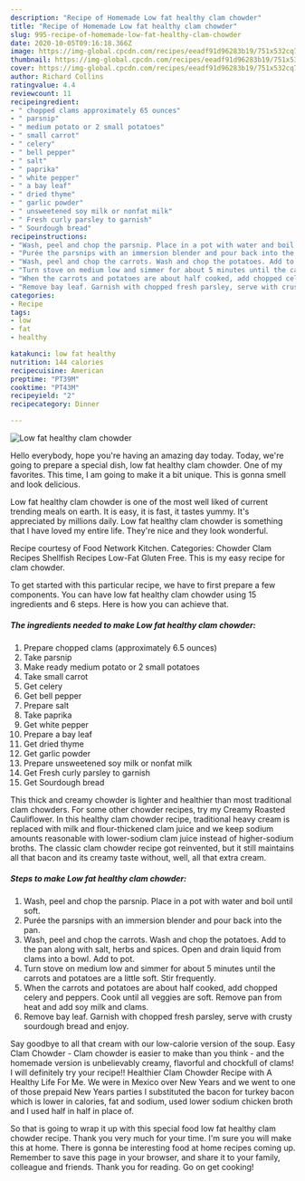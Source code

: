 ```yaml
---
description: "Recipe of Homemade Low fat healthy clam chowder"
title: "Recipe of Homemade Low fat healthy clam chowder"
slug: 995-recipe-of-homemade-low-fat-healthy-clam-chowder
date: 2020-10-05T09:16:18.366Z
image: https://img-global.cpcdn.com/recipes/eeadf91d96283b19/751x532cq70/low-fat-healthy-clam-chowder-recipe-main-photo.jpg
thumbnail: https://img-global.cpcdn.com/recipes/eeadf91d96283b19/751x532cq70/low-fat-healthy-clam-chowder-recipe-main-photo.jpg
cover: https://img-global.cpcdn.com/recipes/eeadf91d96283b19/751x532cq70/low-fat-healthy-clam-chowder-recipe-main-photo.jpg
author: Richard Collins
ratingvalue: 4.4
reviewcount: 11
recipeingredient:
- " chopped clams approximately 65 ounces"
- " parsnip"
- " medium potato or 2 small potatoes"
- " small carrot"
- " celery"
- " bell pepper"
- " salt"
- " paprika"
- " white pepper"
- " a bay leaf"
- " dried thyme"
- " garlic powder"
- " unsweetened soy milk or nonfat milk"
- " Fresh curly parsley to garnish"
- " Sourdough bread"
recipeinstructions:
- "Wash, peel and chop the parsnip. Place in a pot with water and boil until soft."
- "Purée the parsnips with an immersion blender and pour back into the pan."
- "Wash, peel and chop the carrots. Wash and chop the potatoes. Add to the pan along with salt, herbs and spices. Open and drain liquid from clams into a bowl. Add to pot."
- "Turn stove on medium low and simmer for about 5 minutes until the carrots and potatoes are a little soft. Stir frequently."
- "When the carrots and potatoes are about half cooked, add chopped celery and peppers. Cook until all veggies are soft. Remove pan from heat and add soy milk and clams."
- "Remove bay leaf. Garnish with chopped fresh parsley, serve with crusty sourdough bread and enjoy."
categories:
- Recipe
tags:
- low
- fat
- healthy

katakunci: low fat healthy 
nutrition: 144 calories
recipecuisine: American
preptime: "PT39M"
cooktime: "PT43M"
recipeyield: "2"
recipecategory: Dinner

---
```



![Low fat healthy clam chowder](https://img-global.cpcdn.com/recipes/eeadf91d96283b19/751x532cq70/low-fat-healthy-clam-chowder-recipe-main-photo.jpg)

Hello everybody, hope you're having an amazing day today. Today, we're going to prepare a special dish, low fat healthy clam chowder. One of my favorites. This time, I am going to make it a bit unique. This is gonna smell and look delicious.

Low fat healthy clam chowder is one of the most well liked of current trending meals on earth. It is easy, it is fast, it tastes yummy. It's appreciated by millions daily. Low fat healthy clam chowder is something that I have loved my entire life. They're nice and they look wonderful.

Recipe courtesy of Food Network Kitchen. Categories: Chowder Clam Recipes Shellfish Recipes Low-Fat Gluten Free. This is my easy recipe for clam chowder.


To get started with this particular recipe, we have to first prepare a few components. You can have low fat healthy clam chowder using 15 ingredients and 6 steps. Here is how you can achieve that.

<!--inarticleads1-->

##### The ingredients needed to make Low fat healthy clam chowder:

1. Prepare  chopped clams (approximately 6.5 ounces)
1. Take  parsnip
1. Make ready  medium potato or 2 small potatoes
1. Take  small carrot
1. Get  celery
1. Get  bell pepper
1. Prepare  salt
1. Take  paprika
1. Get  white pepper
1. Prepare  a bay leaf
1. Get  dried thyme
1. Get  garlic powder
1. Prepare  unsweetened soy milk or nonfat milk
1. Get  Fresh curly parsley to garnish
1. Get  Sourdough bread


This thick and creamy chowder is lighter and healthier than most traditional clam chowders. For some other chowder recipes, try my Creamy Roasted Cauliflower. In this healthy clam chowder recipe, traditional heavy cream is replaced with milk and flour-thickened clam juice and we keep sodium amounts reasonable with lower-sodium clam juice instead of higher-sodium broths. The classic clam chowder recipe got reinvented, but it still maintains all that bacon and its creamy taste without, well, all that extra cream. 

<!--inarticleads2-->

##### Steps to make Low fat healthy clam chowder:

1. Wash, peel and chop the parsnip. Place in a pot with water and boil until soft.
1. Purée the parsnips with an immersion blender and pour back into the pan.
1. Wash, peel and chop the carrots. Wash and chop the potatoes. Add to the pan along with salt, herbs and spices. Open and drain liquid from clams into a bowl. Add to pot.
1. Turn stove on medium low and simmer for about 5 minutes until the carrots and potatoes are a little soft. Stir frequently.
1. When the carrots and potatoes are about half cooked, add chopped celery and peppers. Cook until all veggies are soft. Remove pan from heat and add soy milk and clams.
1. Remove bay leaf. Garnish with chopped fresh parsley, serve with crusty sourdough bread and enjoy.


Say goodbye to all that cream with our low-calorie version of the soup. Easy Clam Chowder - Clam chowder is easier to make than you think - and the homemade version is unbelievably creamy, flavorful and chockfull of clams! I will definitely try your recipe!! Healthier Clam Chowder Recipe with A Healthy Life For Me. We were in Mexico over New Years and we went to one of those prepaid New Years parties I substituted the bacon for turkey bacon which is lower in calories, fat and sodium, used lower sodium chicken broth and I used half in half in place of. 

So that is going to wrap it up with this special food low fat healthy clam chowder recipe. Thank you very much for your time. I'm sure you will make this at home. There is gonna be interesting food at home recipes coming up. Remember to save this page in your browser, and share it to your family, colleague and friends. Thank you for reading. Go on get cooking!
